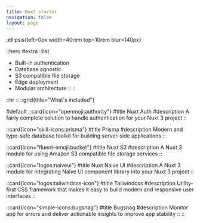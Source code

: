 ```yaml
---
title: Nuxt starter
navigation: false
layout: page
---
```


:ellipsis{left=0px width=40rem top=10rem blur=140px}

::hero
#extra
::list

- Built-in authentication
- Database agnostic
- S3 compatible file storage
- Edge deployment
- Modular architecture
::
:: 

::hr
::
::grid{title="What's included"}

#default
 ::card{icon="openmoji:authority"}
 #title
 Nuxt Auth
 #description
 A fairly complete solution to handle authentication for your Nuxt 3 project
 ::

 ::card{icon="skill-icons:prisma"}
 #title 
 Prisma 
 #description 
 Modern and type-safe database toolkit for building server-side applications
 ::

 ::card{icon="fluent-emoji:bucket"}
 #title 
 Nuxt S3 
 #description 
 A Nuxt 3 module for using Amazon S3 compatible file storage services
 ::
 
 ::card{icon="logos:naiveui"} 
 #title 
 Nuxt Naive UI 
 #description 
 A Nuxt 3 module for integrating Naive UI component library into your Nuxt 3 project
 ::

 ::card{icon="logos:tailwindcss-icon"}
 #title 
 Tailwindcss 
 #description 
 Utility-first CSS framework that makes it easy to build modern and responsive user interfaces
 ::

 ::card{icon="simple-icons:bugsnag"}
 #title 
 Bugsnag 
 #description 
 Monitor app for errors and deliver actionable insights to improve app stability
 ::
::
